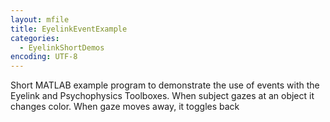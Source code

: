 ```yaml
---
layout: mfile
title: EyelinkEventExample
categories:
  - EyelinkShortDemos
encoding: UTF-8
---
```


Short MATLAB example program to demonstrate the use of events
with the Eyelink and Psychophysics Toolboxes. When subject gazes at an object
it changes color. When gaze moves away, it toggles back
